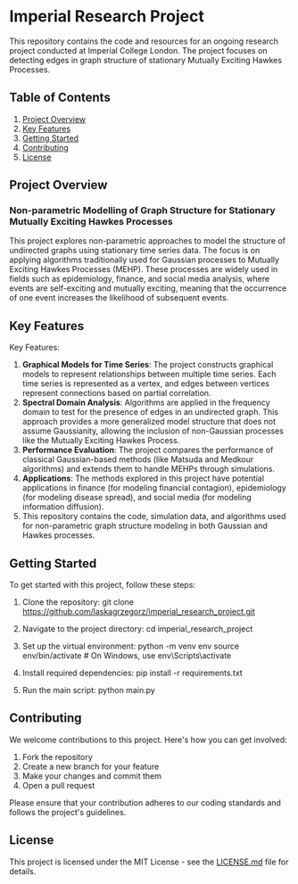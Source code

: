 # Imperial Research Project

This repository contains the code and resources for an ongoing research project conducted at Imperial College London. The project focuses on detecting edges in graph structure of stationary Mutually Exciting Hawkes Processes.

## Table of Contents
1. [Project Overview](#project-overview)
2. [Key Features](#key-features)
3. [Getting Started](#getting-started)
4. [Contributing](#contributing)
5. [License](#license)

## Project Overview

### Non-parametric Modelling of Graph Structure for Stationary Mutually Exciting Hawkes Processes

This project explores non-parametric approaches to model the structure of undirected graphs using stationary time series data. The focus is on applying algorithms traditionally used for Gaussian processes to Mutually Exciting Hawkes Processes (MEHP). These processes are widely used in fields such as epidemiology, finance, and social media analysis, where events are self-exciting and mutually exciting, meaning that the occurrence of one event increases the likelihood of subsequent events.
## Key Features

Key Features:
1. **Graphical Models for Time Series**: The project constructs graphical models to represent relationships between multiple time series. Each time series is represented as a vertex, and edges between vertices represent connections based on partial correlation.
2. **Spectral Domain Analysis**: Algorithms are applied in the frequency domain to test for the presence of edges in an undirected graph. This approach provides a more generalized model structure that does not assume Gaussianity, allowing the inclusion of non-Gaussian processes like the Mutually Exciting Hawkes Process.
3. **Performance Evaluation**: The project compares the performance of classical Gaussian-based methods (like Matsuda and Medkour algorithms) and extends them to handle MEHPs through simulations.
4. **Applications**: The methods explored in this project have potential applications in finance (for modeling financial contagion), epidemiology (for modeling disease spread), and social media (for modeling information diffusion).
5. This repository contains the code, simulation data, and algorithms used for non-parametric graph structure modeling in both Gaussian and Hawkes processes.

## Getting Started

To get started with this project, follow these steps:

1. Clone the repository:
git clone https://github.com/laskagrzegorz/imperial_research_project.git


2. Navigate to the project directory:
cd imperial_research_project


3. Set up the virtual environment:
python -m venv env source env/bin/activate # On Windows, use env\Scripts\activate


4. Install required dependencies:
pip install -r requirements.txt


5. Run the main script:
python main.py


## Contributing

We welcome contributions to this project. Here's how you can get involved:

1. Fork the repository
2. Create a new branch for your feature
3. Make your changes and commit them
4. Open a pull request

Please ensure that your contribution adheres to our coding standards and follows the project's guidelines.

## License

This project is licensed under the MIT License - see the [LICENSE.md](LICENSE.md) file for details.
